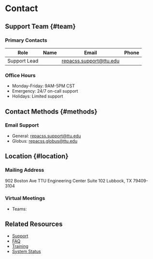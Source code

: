 # Contact

## Support Team {#team}

### Primary Contacts
| Role | Name | Email | Phone |
|------|------|-------|-------|
| Support Lead |   | repacss.support@ttu.edu |

### Office Hours
- Monday-Friday: 9AM-5PM CST
- Emergency: 24/7 on-call support
- Holidays: Limited support

## Contact Methods {#methods}

### Email Support
- General: repacss.support@ttu.edu
- Globus: repacss.globus@ttu.edu

## Location {#location}

### Mailing Address
902 Boston Ave
TTU Engineering Center Suite 102
Lubbock, TX 79409-3104

### Virtual Meetings
- Teams:

## Related Resources

- [Support](support.md)
- [FAQ](faq.md)
- [Training](training.md)
- [System Status](system-status.md)

